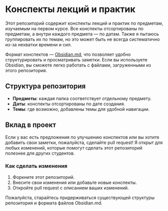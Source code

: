 # Конспекты лекций и практик

Этот репозиторий содержит конспекты лекций и практик по предметам, изучаемым на первом курсе. Все конспекты отсортированы по предметам, а внутри каждого предмета — по датам. Также я пытаюсь группировать их по темам, но это может быть не всегда систематично из-за нехватки времени и сил.

Формат конспектов — [Obsidian.md](https://obsidian.md/), что позволяет удобно структурировать и просматривать заметки. Если вы используете Obsidian, вы сможете легко работать с файлами, загруженными из этого репозитория.

## Структура репозитория
- **Предметы**: каждая папка соответствует отдельному предмету.
- **Даты**: конспекты отсортированы по дате создания.
- **Темы**: где возможно, добавлены темы для удобной навигации.

## Вклад в проект

Если у вас есть предложения по улучшению конспектов или вы хотите добавить свои заметки, пожалуйста, сделайте pull request! Я открыт для любых изменений, которые помогут сделать этот репозиторий полезнее для других студентов.

### Как сделать изменения
1. Форкните этот репозиторий.
2. Внесите свои изменения или добавьте новые конспекты.
3. Откройте pull request с описанием ваших изменений.

Пожалуйста, старайтесь придерживаться существующей структуры репозитория и формата файлов Obsidian.md.


